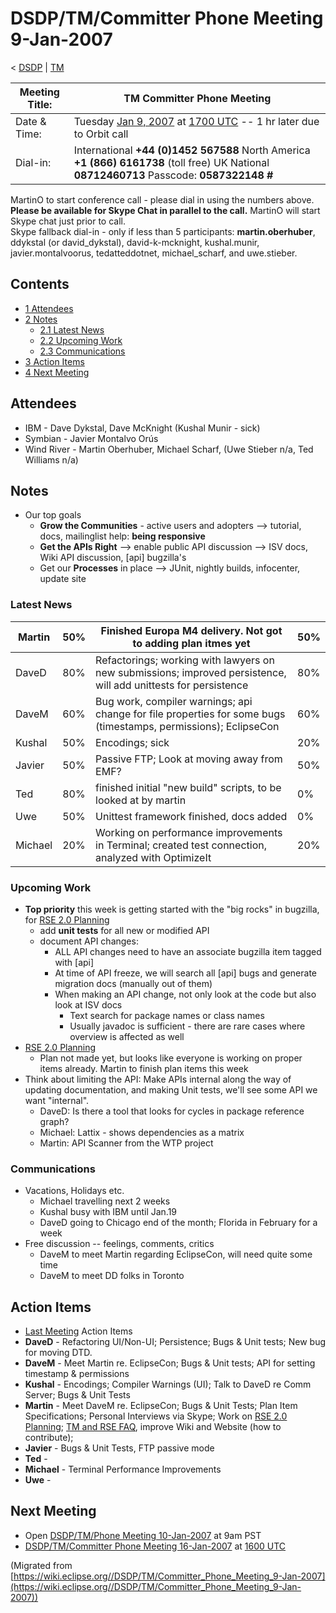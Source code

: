 

DSDP/TM/Committer Phone Meeting 9-Jan-2007
==========================================

< [DSDP](./DSDP "DSDP")‎ | [TM](./DSDP/TM "DSDP/TM")

| Meeting Title: | **TM Committer Phone Meeting** |
| --- | --- |
| Date & Time: | Tuesday [Jan 9, 2007](./index.php?title=Jan_9,_2007&action=edit&redlink=1 "Jan 9, 2007 (page does not exist)") at [1700 UTC](http://www.timeanddate.com/worldclock/meetingdetails.html?year=2007&month=1&day=9&hour=17&min=00&sec=0&p1=224&p2=159&p3=250&p4=136&p5=223&iv=1800) \-\- 1 hr later due to Orbit call |
| Dial-in: | International **+44 (0)1452 567588**   North America **+1 (866) 6161738** (toll free)   UK National **08712460713**   Passcode: **0587322148 #** |

MartinO to start conference call - please dial in using the numbers above.  
**Please be available for Skype Chat in parallel to the call.** MartinO will start Skype chat just prior to call.  
Skype fallback dial-in - only if less than 5 participants: **martin.oberhuber**, ddykstal (or david\_dykstal), david-k-mcknight, kushal.munir, javier.montalvoorus, tedatteddotnet, michael\_scharf, and uwe.stieber.  

Contents
--------

*   [1 Attendees](#Attendees)
*   [2 Notes](#Notes)
    *   [2.1 Latest News](#Latest-News)
    *   [2.2 Upcoming Work](#Upcoming-Work)
    *   [2.3 Communications](#Communications)
*   [3 Action Items](#Action-Items)
*   [4 Next Meeting](#Next-Meeting)

Attendees
---------

*   IBM - Dave Dykstal, Dave McKnight (Kushal Munir - sick)
*   Symbian - Javier Montalvo Orús
*   Wind River - Martin Oberhuber, Michael Scharf, (Uwe Stieber n/a, Ted Williams n/a)

Notes
-----

*   Our top goals
    *   **Grow the Communities** \- active users and adopters --> tutorial, docs, mailinglist help: **being responsive**
    *   **Get the APIs Right** --\> enable public API discussion --> ISV docs, Wiki API discussion, \[api\] bugzilla's
    *   Get our **Processes** in place --> JUnit, nightly builds, infocenter, update site

### Latest News

| Martin | 50% | Finished Europa M4 delivery. Not got to adding plan itmes yet | 50% |
| --- | --- | --- | --- |
| DaveD | 80% | Refactorings; working with lawyers on new submissions; improved persistence, will add unittests for persistence | 80% |
| DaveM | 60% | Bug work, compiler warnings; api change for file properties for some bugs (timestamps, permissions); EclipseCon | 60% |
| Kushal | 50% | Encodings; sick | 20% |
| Javier | 50% | Passive FTP; Look at moving away from EMF? | 50% |
| Ted | 80% | finished initial "new build" scripts, to be looked at by martin | 0% |
| Uwe | 50% | Unittest framework finished, docs added | 0% |
| Michael | 20% | Working on performance improvements in Terminal; created test connection, analyzed with OptimizeIt | 20% |

### Upcoming Work

*   **Top priority** this week is getting started with the "big rocks" in bugzilla, for [RSE 2.0 Planning](./RSE_2.0_Planning "RSE 2.0 Planning")
    *   add **unit tests** for all new or modified API
    *   document API changes:
        *   ALL API changes need to have an associate bugzilla item tagged with \[api\]
        *   At time of API freeze, we will search all \[api\] bugs and generate migration docs (manually out of them)
        *   When making an API change, not only look at the code but also look at ISV docs
            *   Text search for package names or class names
            *   Usually javadoc is sufficient - there are rare cases where overview is affected as well
*   [RSE 2.0 Planning](./RSE_2.0_Planning "RSE 2.0 Planning")
    *   Plan not made yet, but looks like everyone is working on proper items already. Martin to finish plan items this week
*   Think about limiting the API: Make APIs internal along the way of updating documentation, and making Unit tests, we'll see some API we want "internal".
    *   DaveD: Is there a tool that looks for cycles in package reference graph?
    *   Michael: Lattix - shows dependencies as a matrix
    *   Martin: API Scanner from the WTP project

### Communications

*   Vacations, Holidays etc.
    *   Michael travelling next 2 weeks
    *   Kushal busy with IBM until Jan.19
    *   DaveD going to Chicago end of the month; Florida in February for a week
*   Free discussion -- feelings, comments, critics
    *   DaveM to meet Martin regarding EclipseCon, will need quite some time
    *   DaveM to meet DD folks in Toronto

Action Items
------------

*   [Last Meeting](./DSDP/TM/Committer_Phone_Meeting_2-Jan-2007#Action_Items "DSDP/TM/Committer Phone Meeting 2-Jan-2007") Action Items
*   **DaveD** \- Refactoring UI/Non-UI; Persistence; Bugs & Unit tests; New bug for moving DTD.
*   **DaveM** \- Meet Martin re. EclipseCon; Bugs & Unit tests; API for setting timestamp & permissions
*   **Kushal** \- Encodings; Compiler Warnings (UI); Talk to DaveD re Comm Server; Bugs & Unit Tests
*   **Martin** \- Meet DaveM re. EclipseCon; Bugs & Unit Tests; Plan Item Specifications; Personal Interviews via Skype; Work on [RSE 2.0 Planning](./RSE_2.0_Planning "RSE 2.0 Planning"); [TM and RSE FAQ](./TM_and_RSE_FAQ "TM and RSE FAQ"), improve Wiki and Website (how to contribute);
*   **Javier** \- Bugs & Unit Tests, FTP passive mode
*   **Ted** -
*   **Michael** \- Terminal Performance Improvements
*   **Uwe** -

Next Meeting
------------

*   Open [DSDP/TM/Phone Meeting 10-Jan-2007](./DSDP/TM/Phone_Meeting_10-Jan-2007 "DSDP/TM/Phone Meeting 10-Jan-2007") at 9am PST
*   [DSDP/TM/Committer Phone Meeting 16-Jan-2007](./DSDP/TM/Committer_Phone_Meeting_16-Jan-2007 "DSDP/TM/Committer Phone Meeting 16-Jan-2007") at [1600 UTC](http://www.timeanddate.com/worldclock/meetingdetails.html?year=2007&month=1&day=16hour=16&min=00&sec=0&p1=224&p2=159&p3=250&p4=136&p5=223&iv=1800)


(Migrated from [https://wiki.eclipse.org//DSDP/TM/Committer_Phone_Meeting_9-Jan-2007](https://wiki.eclipse.org//DSDP/TM/Committer_Phone_Meeting_9-Jan-2007))